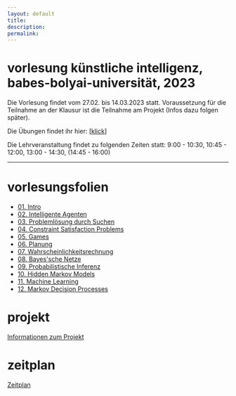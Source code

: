 ```yaml
---
layout: default
title: 
description:
permalink:
---
```


<div>
   <h1 id="intro">vorlesung künstliche intelligenz, babes-bolyai-universität, 2023 </h1>
      <p>
        Die Vorlesung findet vom 27.02. bis 14.03.2023 statt. Voraussetzung für die Teilnahme an der Klausur ist die Teilnahme am Projekt (Infos dazu folgen später).
      </p>
      <p>
        Die Übungen findet ihr hier:  [<a href="https://mybinder.org/v2/gh/stefanluedtke/AI-Exercises/HEAD" target="_blank">klick</a>]
      </p>
       <p>
        Die Lehrveranstaltung findet zu folgenden Zeiten statt: 9:00 - 10:30, 10:45 - 12:00, 13:00 - 14:30, (14:45 - 16:00)
      </p>
</div>

<div style= "clear: both">
<hr>
   <h1 id="vorlesungsfolien">vorlesungsfolien</h1>
   <ul>
   	   <li> <a href="https://stefanluedtke.github.io/slides/01-intro.pdf" target="_blank">01. Intro</a>
       </li>
       <li> <a href="https://stefanluedtke.github.io/slides/02-agents.pdf" target="_blank">02. Intelligente Agenten</a>
       </li>
       <li> <a href="https://stefanluedtke.github.io/slides/03-probsearch.pdf" target="_blank">03. Problemlösung durch Suchen</a>
       </li>
       <li> <a href="https://stefanluedtke.github.io/slides/04-csps-complete.pdf" target="_blank">04. Constraint Satisfaction Problems</a>
       </li>
       <li> <a href="https://stefanluedtke.github.io/slides/05-game-playing-complete.pdf" target="_blank">05. Games</a>
       </li>
       <li> <a href="https://stefanluedtke.github.io/slides/06-planning.pdf" target="_blank">06. Planung</a>
       </li>
       <li> <a href="https://stefanluedtke.github.io/slides/07-uncertainty.pdf" target="_blank">07. Wahrscheinlichkeitsrechnung</a>
       </li>
       <li> <a href="https://stefanluedtke.github.io/slides/08-bayesian-networks-complete.pdf" target="_blank">08. Bayes'sche Netze</a>
       </li>
       <li> <a href="https://stefanluedtke.github.io/slides/08b-probabilistic-inference-complete.pdf" target="_blank">09. Probabilistische Inferenz</a>
       </li>
       <li> <a href="https://stefanluedtke.github.io/slides/09-hmms-complete.pdf" target="_blank">10. Hidden Markov Models</a>
       </li>
       <li> <a href="https://stefanluedtke.github.io/slides/10-machine-learning-complete.pdf" target="_blank">11. Machine Learning</a>
       </li>
       <li> <a href="https://stefanluedtke.github.io/slides/11-mdps-complete.pdf" target="_blank">12. Markov Decision Processes</a>
       </li>
   </ul>
   <h1 id="projekt">projekt</h1>
   <a href="https://stefanluedtke.github.io/slides/Projekt.pdf" target="_blank">Informationen zum Projekt</a>
   <h1 id="zeitplan">zeitplan</h1>
   <a href="https://stefanluedtke.github.io/slides/planning_3.pdf" target="_blank">Zeitplan</a>

</div>